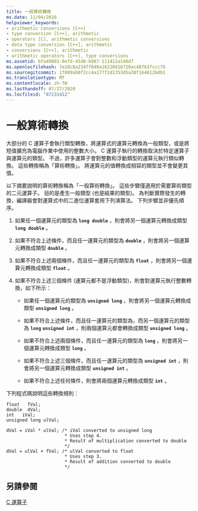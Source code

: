 ```yaml
---
title: 一般算術轉換
ms.date: 11/04/2016
helpviewer_keywords:
- arithmetic conversions [C++]
- type conversion [C++], arithmetic
- operators [C], arithmetic conversions
- data type conversion [C++], arithmetic
- conversions [C++], arithmetic
- arithmetic operators [C++], type conversions
ms.assetid: bfa49803-0efd-45d0-b987-111412a140d7
ms.openlocfilehash: 7e28c8a234ff840a16228416720ac48763fccc76
ms.sourcegitcommit: 1f009ab0f2cc4a177f2d1353d5a38f164612bdb1
ms.translationtype: MT
ms.contentlocale: zh-TW
ms.lasthandoff: 07/27/2020
ms.locfileid: "87231412"
---
```

# <a name="usual-arithmetic-conversions"></a>一般算術轉換

大部分的 C 運算子會執行類型轉換，將運算式的運算元轉換為一般類型，或是將短值擴充為電腦作業中使用的整數大小。 C 運算子執行的轉換取決於特定運算子與運算元的類型。 不過，許多運算子會對整數和浮動類型的運算元執行類似轉換。 這些轉換稱為「算術轉換」。 將運算元的值轉換成相容的類型並不會變更其值。

以下摘要說明的算術轉換稱為「一般算術轉換」。 這些步驟僅適用於需要算術類型的二元運算子。 目的是產生一般類型 (也是結果的類型)。 為判斷實際發生的轉換，編譯器會對運算式中的二進位運算套用下列演算法。 下列步驟並非優先順序。

1. 如果任一個運算元的類型為 **`long double`** ，則會將另一個運算元轉換成類型 **`long double`** 。

1. 如果不符合上述條件，而且任一運算元的類型為 **`double`** ，則會將另一個運算元轉換成類型 **`double`** 。

1. 如果不符合上述兩個條件，而且任一運算元的類型為 **`float`** ，則會將另一個運算元轉換成類型 **`float`** 。

1. 如果不符合上述三個條件 (運算元都不是浮動類型)，則會對運算元執行整數轉換，如下所示：

   - 如果任一個運算元的類型為 **`unsigned long`** ，則會將另一個運算元轉換成類型 **`unsigned long`** 。

   - 如果不符合上述條件，而且任一運算元的類型為，而另一個運算元的類型為 **`long`** **`unsigned int`** ，則兩個運算元都會轉換成類型 **`unsigned long`** 。

   - 如果不符合上述兩個條件，而且任一運算元的類型為 **`long`** ，則會將另一個運算元轉換成類型 **`long`** 。

   - 如果不符合上述三個條件，而且任一運算元的類型為 **`unsigned int`** ，則會將另一個運算元轉換成類型 **`unsigned int`** 。

   - 如果不符合上述任何條件，則會將兩個運算元轉換成類型 **`int`** 。

下列程式碼說明這些轉換規則：

```
float   fVal;
double  dVal;
int   iVal;
unsigned long ulVal;

dVal = iVal * ulVal; /* iVal converted to unsigned long
                      * Uses step 4.
                      * Result of multiplication converted to double
                      */
dVal = ulVal + fVal; /* ulVal converted to float
                      * Uses step 3.
                      * Result of addition converted to double
                      */
```

## <a name="see-also"></a>另請參閱

[C 運算子](../c-language/c-operators.md)
